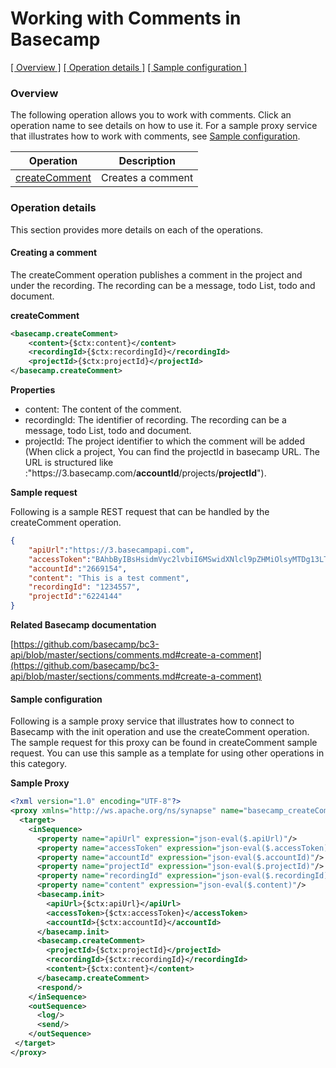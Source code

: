 # Working with Comments in Basecamp

[[  Overview ]](#overview)  [[ Operation details ]](#operation-details)  [[  Sample configuration  ]](#sample-configuration)

### Overview 

The following operation allows you to work with comments. Click an operation name to see details on how to use it.
For a sample proxy service that illustrates how to work with comments, see [Sample configuration](#sample-configuration).

| Operation        | Description |
| ------------- |-------------|
| [createComment](#creating-a-comment)    | Creates a comment |

### Operation details

This section provides more details on each of the operations.

#### Creating a comment
The createComment operation  publishes a comment in the project and under the recording. The recording can be a message, todo List, todo and document.

**createComment**
```xml
<basecamp.createComment>
    <content>{$ctx:content}</content>
    <recordingId>{$ctx:recordingId}</recordingId>
    <projectId>{$ctx:projectId}</projectId>
</basecamp.createComment> 
```

**Properties**
* content: The content of the comment.
* recordingId: The identifier of recording. The recording can be a message, todo List, todo and document.
* projectId: The project identifier to which the comment will be added (When click a project, You can find the projectId in basecamp URL. The URL is structured like :"https://<i></i>3.basecamp.com/**accountId**/projects/**projectId**").

**Sample request**

Following is a sample REST request that can be handled by the createComment operation.

```json
{
    "apiUrl":"https://3.basecampapi.com",
    "accessToken":"BAhbByIBsHsidmVyc2lvbiI6MSwidXNlcl9pZHMiOlsyMTDg13LTA0VDA3OjM2OjMxWiJ9dToJVGltZQ2HmBzAqS77kQ==--1fb2c32e4d904b7960b77d5e81db7c6666dee01c2",
    "accountId":"2669154",
    "content": "This is a test comment",
    "recordingId": "1234557",
    "projectId":"6224144"
} 
```

**Related Basecamp documentation**

[https://github.com/basecamp/bc3-api/blob/master/sections/comments.md#create-a-comment](https://github.com/basecamp/bc3-api/blob/master/sections/comments.md#create-a-comment)

#### Sample configuration

Following is a sample proxy service that illustrates how to connect to Basecamp with the init operation and use the createComment operation. The sample request for this proxy can be found in createComment sample request. You can use this sample as a template for using other operations in this category.

**Sample Proxy**
```xml
<?xml version="1.0" encoding="UTF-8"?>
<proxy xmlns="http://ws.apache.org/ns/synapse" name="basecamp_createComment" transports="https,http" statistics="disable" trace="disable" startOnLoad="true">
  <target>
    <inSequence>
      <property name="apiUrl" expression="json-eval($.apiUrl)"/>
      <property name="accessToken" expression="json-eval($.accessToken)"/>
      <property name="accountId" expression="json-eval($.accountId)"/>
      <property name="projectId" expression="json-eval($.projectId)"/>
      <property name="recordingId" expression="json-eval($.recordingId)"/>
      <property name="content" expression="json-eval($.content)"/>       
      <basecamp.init>
        <apiUrl>{$ctx:apiUrl}</apiUrl>
        <accessToken>{$ctx:accessToken}</accessToken>
        <accountId>{$ctx:accountId}</accountId>
      </basecamp.init>     
      <basecamp.createComment>
        <projectId>{$ctx:projectId}</projectId>
        <recordingId>{$ctx:recordingId}</recordingId>
        <content>{$ctx:content}</content>
      </basecamp.createComment>    
      <respond/>
    </inSequence>
    <outSequence>
      <log/>
      <send/>
    </outSequence>
 </target>
</proxy>
```
